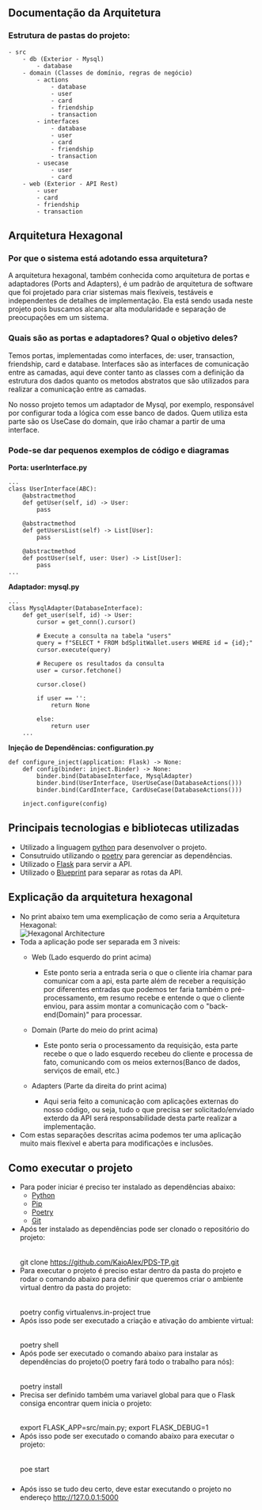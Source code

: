 ## Documentação da Arquitetura
### Estrutura de pastas do projeto:
```
- src
    - db (Exterior - Mysql)
        - database
    - domain (Classes de domínio, regras de negócio)
        - actions
            - database
            - user
            - card
            - friendship
            - transaction
        - interfaces
            - database
            - user
            - card
            - friendship
            - transaction
        - usecase
            - user
            - card
    - web (Exterior - API Rest)
        - user
        - card
        - friendship
        - transaction
```
## Arquitetura Hexagonal

### Por que o sistema está adotando essa arquitetura?
A arquitetura hexagonal, também conhecida como arquitetura de portas e adaptadores (Ports and Adapters), é um padrão de arquitetura de software que foi projetado para criar sistemas mais flexíveis, testáveis e independentes de detalhes de implementação. Ela está sendo usada neste projeto pois buscamos alcançar alta modularidade e separação de preocupações em um sistema.

### Quais são as portas e adaptadores? Qual o objetivo deles?
Temos portas, implementadas como interfaces, de: user, transaction, friendship, card e database. Interfaces são as interfaces de comunicação entre as camadas, aqui deve conter tanto as classes com a definição da estrutura dos dados quanto os metodos abstratos que são utilizados para realizar a comunicação entre as camadas.

No nosso projeto temos um adaptador de Mysql, por exemplo, responsável por configurar toda a lógica com esse banco de dados. Quem utiliza esta parte são os UseCase do domain, que irão chamar a partir de uma interface.

### Pode-se dar pequenos exemplos de código e diagramas

**Porta: userInterface.py**
```
...
class UserInterface(ABC):
    @abstractmethod
    def getUser(self, id) -> User:   
        pass

    @abstractmethod
    def getUsersList(self) -> List[User]:   
        pass

    @abstractmethod
    def postUser(self, user: User) -> List[User]:
        pass
...
```

**Adaptador: mysql.py**
```
...
class MysqlAdapter(DatabaseInterface):
    def get_user(self, id) -> User: 
        cursor = get_conn().cursor()

        # Execute a consulta na tabela "users"
        query = f"SELECT * FROM bdSplitWallet.users WHERE id = {id};"
        cursor.execute(query)

        # Recupere os resultados da consulta
        user = cursor.fetchone()

        cursor.close()

        if user == '':
            return None

        else:
            return user
    ...
```

**Injeção de Dependências: configuration.py**
```
def configure_inject(application: Flask) -> None:
    def config(binder: inject.Binder) -> None:
        binder.bind(DatabaseInterface, MysqlAdapter)
        binder.bind(UserInterface, UserUseCase(DatabaseActions()))
        binder.bind(CardInterface, CardUseCase(DatabaseActions()))

    inject.configure(config)
```

## Principais tecnologias e bibliotecas utilizadas
- Utilizado a linguagem [python](https://www.python.org/) para desenvolver o projeto.
- Consutruido utilizando o [poetry](https://poetry.eustace.io/) para gerenciar as dependências.
- Utilizado o [Flask](https://flask.palletsprojects.com/) para servir a API.
- Utilizado o [Blueprint](https://flask.palletsprojects.com/en/1.1.x/blueprints/) para separar as rotas da API.


## Explicação da arquitetura hexagonal
- No print abaixo tem uma exemplicação de como seria a Arquitetura Hexagonal:<br>
    ![Hexagonal Architecture](https://user-images.githubusercontent.com/36082343/173716095-28cfabae-02aa-4272-ad8f-13ab729c3dbe.png)
- Toda a aplicação pode ser separada em 3 niveis:
    - Web (Lado esquerdo do print acima)
        - Este ponto seria a entrada seria o que o cliente iria chamar para comunicar com a api, esta parte além de receber a requisição por diferentes entradas que podemos ter faria também o pré-processamento, em resumo recebe e entende o que o cliente enviou, para assim montar a comunicação com o "back-end(Domain)" para processar.

    - Domain (Parte do meio do print acima)
        - Este ponto seria o processamento da requisição, esta parte recebe o que o lado esquerdo recebeu do cliente e processa de fato, comunicando com os meios externos(Banco de dados, serviços de email, etc.)

    - Adapters (Parte da direita do print acima)
        - Aqui seria feito a comunicação com aplicações externas do nosso código, ou seja, tudo o que precisa ser solicitado/enviado exterdo da API será responsabilidade desta parte realizar a implementação.
- Com estas separações descritas acima podemos ter uma aplicação muito mais flexivel e aberta para modificações e inclusões.

## Como executar o projeto
- Para poder iniciar é preciso ter instalado as dependências abaixo:
    - [Python](https://www.python.org/)
    - [Pip](https://pip.pypa.io/)
    - [Poetry](https://poetry.eustace.io/)
    - [Git](https://git-scm.com/)
- Após ter instalado as dependências pode ser clonado o repositório do projeto:
  ######
    git clone https://github.com/KaioAlex/PDS-TP.git
- Para executar o projeto é preciso estar dentro da pasta do projeto e rodar o comando abaixo para definir que queremos criar o ambiente virtual dentro da pasta do projeto:
  ######
    poetry config virtualenvs.in-project true
- Após isso pode ser executado a criação e ativação do ambiente virtual:
  ######
    poetry shell
- Após pode ser executado o comando abaixo para instalar as dependências do projeto(O poetry fará todo o trabalho para nós):
  ######
    poetry install
- Precisa ser definido também uma variavel global para que o Flask consiga encontrar quem inicia o projeto:
  ######
    export FLASK_APP=src/main.py; export FLASK_DEBUG=1
- Após isso pode ser executado o comando abaixo para executar o projeto:
  ######
    poe start
  #####
- Após isso se tudo deu certo, deve estar executando o projeto no endereço http://127.0.0.1:5000
